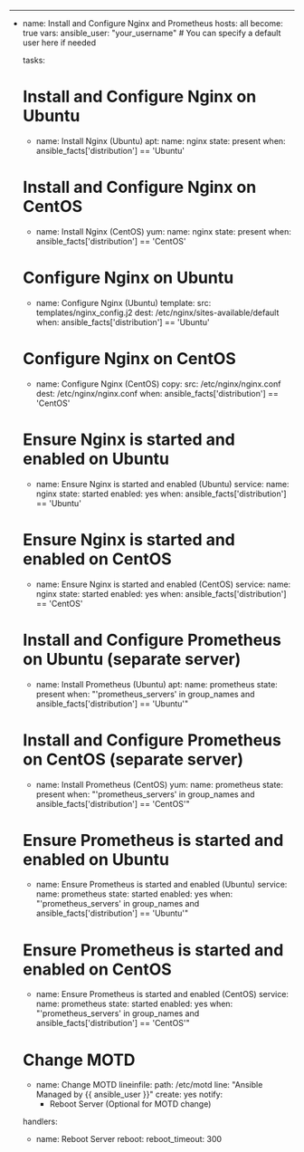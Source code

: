 ---
- name: Install and Configure Nginx and Prometheus
  hosts: all
  become: true
  vars:
    ansible_user: "your_username"  # You can specify a default user here if needed
  
  tasks:
    # Install and Configure Nginx on Ubuntu
    - name: Install Nginx (Ubuntu)
      apt:
        name: nginx
        state: present
      when: ansible_facts['distribution'] == 'Ubuntu'

    # Install and Configure Nginx on CentOS
    - name: Install Nginx (CentOS)
      yum:
        name: nginx
        state: present
      when: ansible_facts['distribution'] == 'CentOS'

    # Configure Nginx on Ubuntu
    - name: Configure Nginx (Ubuntu)
      template:
        src: templates/nginx_config.j2
        dest: /etc/nginx/sites-available/default
      when: ansible_facts['distribution'] == 'Ubuntu'

    # Configure Nginx on CentOS
    - name: Configure Nginx (CentOS)
      copy:
        src: /etc/nginx/nginx.conf
        dest: /etc/nginx/nginx.conf
      when: ansible_facts['distribution'] == 'CentOS'

    # Ensure Nginx is started and enabled on Ubuntu
    - name: Ensure Nginx is started and enabled (Ubuntu)
      service:
        name: nginx
        state: started
        enabled: yes
      when: ansible_facts['distribution'] == 'Ubuntu'

    # Ensure Nginx is started and enabled on CentOS
    - name: Ensure Nginx is started and enabled (CentOS)
      service:
        name: nginx
        state: started
        enabled: yes
      when: ansible_facts['distribution'] == 'CentOS'

    # Install and Configure Prometheus on Ubuntu (separate server)
    - name: Install Prometheus (Ubuntu)
      apt:
        name: prometheus
        state: present
      when: "'prometheus_servers' in group_names and ansible_facts['distribution'] == 'Ubuntu'"

    # Install and Configure Prometheus on CentOS (separate server)
    - name: Install Prometheus (CentOS)
      yum:
        name: prometheus
        state: present
      when: "'prometheus_servers' in group_names and ansible_facts['distribution'] == 'CentOS'"

    # Ensure Prometheus is started and enabled on Ubuntu
    - name: Ensure Prometheus is started and enabled (Ubuntu)
      service:
        name: prometheus
        state: started
        enabled: yes
      when: "'prometheus_servers' in group_names and ansible_facts['distribution'] == 'Ubuntu'"

    # Ensure Prometheus is started and enabled on CentOS
    - name: Ensure Prometheus is started and enabled (CentOS)
      service:
        name: prometheus
        state: started
        enabled: yes
      when: "'prometheus_servers' in group_names and ansible_facts['distribution'] == 'CentOS'"

    # Change MOTD
    - name: Change MOTD
      lineinfile:
        path: /etc/motd
        line: "Ansible Managed by {{ ansible_user }}"
        create: yes
      notify:
        - Reboot Server (Optional for MOTD change)

  handlers:
    - name: Reboot Server
      reboot:
        reboot_timeout: 300
